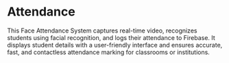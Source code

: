 # Attendance
This Face Attendance System captures real-time video, recognizes students using facial recognition, and logs their attendance to Firebase. It displays student details with a user-friendly interface and ensures accurate, fast, and contactless attendance marking for classrooms or institutions.
